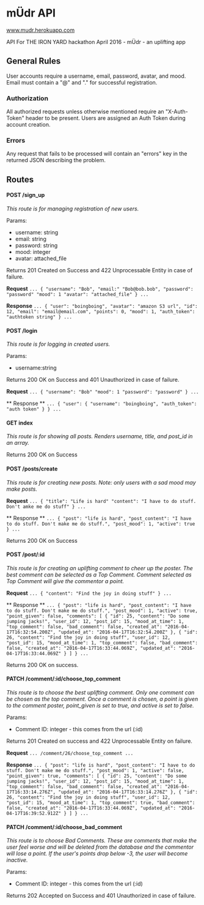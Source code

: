 # mÜdr API

www.mudr.herokuapp.com

API For THE IRON YARD hackathon April 2016 - mÜdr - an uplifting app

## General Rules
User accounts require a username, email, password, avatar, and mood. Email must contain a "@" and "." for successful registration.

### Authorization

All authorized requests unless otherwise mentioned require an "X-Auth-Token" header to be present. Users are assigned an Auth Token during account creation.

### Errors

Any request that fails to be processed will contain an "errors" key in the returned JSON describing the problem.

## Routes

#### POST /sign_up

*This route is for managing registration of new users.*

Params:
* username: string
* email: string
* password: string
* mood: integer
* avatar: attached_file


Returns 201 Created on Success and 422 Unprocessable Entity in case of failure.

**Request**
`...
{
	"username": "Bob",
	"email:" "Bob@bob.bob",
	"password": "password"
	"mood": 1
	"avatar": "attached_file"
}
...`

**Response**
`...
{
  "user": "boingboing",
  "avatar": "amazon S3 url",
  "id": 12,
  "email": "email@email.com",
  "points": 0,
  "mood": 1,
  "auth_token": "authtoken string"
}
...`


#### POST /login

*This route is for logging in created users.*

Params:
* username:string

Returns 200 OK on Success and 401 Unauthorized in case of failure.

**Request**
`...
{
	"username": "Bob"
	"mood": 1
	"password": "password"
}
...`

** Response **
`...
{
  "user": {
    "username": "boingboing",
    "auth_token": "auth token"
  }
}
...`

#### GET index

*This route is for showing all posts. Renders username, title, and post_id in an array.*

Returns 200 OK on Success

#### POST /posts/create

*This route is for creating new posts. Note: only users with a sad mood may make posts.*

**Request**
`...
{
	"title": "Life is hard"
	"content": "I have to do stuff. Don't amke me do stuff"
}
...`

** Response **
`...
{
  "post": "life is hard",
  "post_content": "I have to do stuff. Don't make me do stuff.",
  "post_mood": 1,
  "active": true
}
...`

Returns 200 OK on Success

#### POST /post/:id

*This route is for creating an uplifting comment to cheer up the poster. The best comment can be selected as a Top Comment. Comment selected as Top Comment will give the commentor a point.*

**Request**
`...
{
	"content": "Find the joy in doing stuff"
}
...`

** Response **
`...
{
  "post": "life is hard",
  "post_content": "I have to do stuff. Don't make me do stuff.",
  "post_mood": 1,
  "active": true,
  "point_given": false,
  "comments": [
    {
      "id": 25,
      "content": "Do some jumping jacks!",
      "user_id": 12,
      "post_id": 15,
      "mood_at_time": 1,
      "top_comment": false,
      "bad_comment": false,
      "created_at": "2016-04-17T16:32:54.200Z",
      "updated_at": "2016-04-17T16:32:54.200Z"
    },
    {
      "id": 26,
      "content": "Find the joy in doing stuff",
      "user_id": 12,
      "post_id": 15,
      "mood_at_time": 1,
      "top_comment": false,
      "bad_comment": false,
      "created_at": "2016-04-17T16:33:44.069Z",
      "updated_at": "2016-04-17T16:33:44.069Z"
    }
  ]
}
...`

Returns 200 OK on success.


#### PATCH /comment/:id/choose_top_comment

*This route is to choose the best uplifting comment. Only one comment can be chosen as the top comment. Once a comment is chosen, a point is given to the comment poster, point_given is set to true, and active is set to false.*

Params:
* Comment ID: integer - this comes from the url (:id)

Returns 201 Created on success and 422 Unprocessable Entity on failure.

**Request**
`...
	/comment/26/choose_top_comment
...`

**Response**
`...
{
  "post": "life is hard",
  "post_content": "I have to do stuff. Don't make me do stuff.",
  "post_mood": 1,
  "active": false,
  "point_given": true,
  "comments": [
    {
      "id": 25,
      "content": "Do some jumping jacks!",
      "user_id": 12,
      "post_id": 15,
      "mood_at_time": 1,
      "top_comment": false,
      "bad_comment": false,
      "created_at": "2016-04-17T16:33:14.276Z",
      "updated_at": "2016-04-17T16:33:14.276Z"
    },
    {
      "id": 26,
      "content": "Find the joy in doing stuff",
      "user_id": 12,
      "post_id": 15,
      "mood_at_time": 1,
      "top_comment": true,
      "bad_comment": false,
      "created_at": "2016-04-17T16:33:44.069Z",
      "updated_at": "2016-04-17T16:39:52.912Z"
    }
  ]
}
...`

#### PATCH /comment/:id/choose_bad_comment

*This route is to choose Bad Comments. These are comments that make the user feel worse and will be deleted from the database and the commentor will lose a point. If the user's points drop below -3, the user will become inactive.*

Params:
* Comment ID: integer - this comes from the url (:id)

Returns 202 Accepted on Success and 401 Unauthorized in case of failure.


